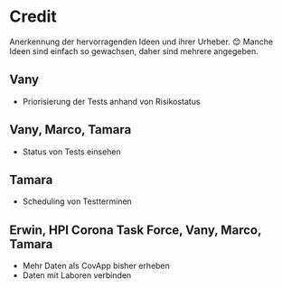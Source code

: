 # Credit

Anerkennung der hervorragenden Ideen und ihrer Urheber. 😊 Manche Ideen sind einfach so gewachsen, daher sind mehrere angegeben.

## Vany

* Priorisierung der Tests anhand von Risikostatus

## Vany, Marco, Tamara

* Status von Tests einsehen

## Tamara

* Scheduling von Testterminen

## Erwin, HPI Corona Task Force, Vany, Marco, Tamara

* Mehr Daten als CovApp bisher erheben
* Daten mit Laboren verbinden
